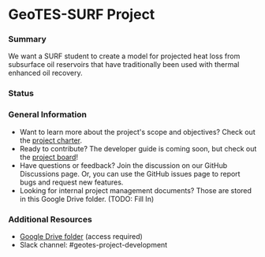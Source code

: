 # GeoTES-SURF Project

### Summary
We want a SURF student to create a model for projected heat loss from subsurface oil reservoirs that have traditionally been used with thermal enhanced oil recovery.

### Status


### General Information
- Want to learn more about the project's scope and objectives? Check out the [project charter](documentation/PROJECT_CHARTER.md).
- Ready to contribute? The developer guide is coming soon, but check out the [project board](https://github.com/orgs/orchid-initiative/projects/11)!
- Have questions or feedback? Join the discussion on our GitHub Discussions page.  Or, you can use the GitHub issues page to report bugs and request new features.
- Looking for internal project management documents? Those are stored in this Google Drive folder. (TODO: Fill In)

### Additional Resources
- [Google Drive folder](https://drive.google.com/drive/folders/1kpTAG7g1ssLVeWuSSPQ03HtcHmXAq-y9?usp=drive_link) (access required)
- Slack channel: #geotes-project-development
